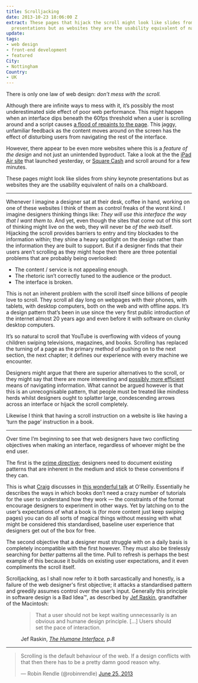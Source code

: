 ```yaml
---
title: Scrolljacking
date: 2013-10-23 18:06:00 Z
extract: These pages that hijack the scroll might look like slides from shiny keynote
  presentations but as websites they are the usability equivalent of nails on a chalkboard.
update: 
tags:
- web design
- front-end development
- featured
City:
- Nottingham
Country:
- UK
---
```


There is only one law of web design: *don’t mess with the scroll.*

Although there are infinite ways to mess with it, it’s possibly the most underestimated side effect of poor web performance. This might happen when an interface dips beneath the 60fps threshold when a user is scrolling around and a script causes [a flood of repaints to the page](http://www.youtube.com/watch?v=HAqjyCH_LOE). This jaggy, unfamiliar feedback as the content moves around on the screen has the effect of disturbing users from navigating the rest of the interface.


However, there appear to be even more websites where this is a *feature of the design* and not just an unintended byproduct. Take a look at the the [iPad Air site](http://www.apple.com/ipad-air/) that launched yesterday, or [Square Cash](https://square.com/cash) and scroll around for a few minutes.

These pages might look like slides from shiny keynote presentations but as websites they are the usability equivalent of nails on a chalkboard.

***

Whenever I imagine a designer sat at their desk, coffee in hand, working on one of these websites I think of them as control freaks of the worst kind. I imagine designers thinking things like: *They will use this interface the way that I want them to*. And yet, even though the sites that come out of this sort of thinking might live on the web, they will never be *of the web* itself. Hijacking the scroll provides barriers to entry and tiny blockades to the information within; they shine a heavy spotlight on the design rather than the information they are built to support.
But if a designer finds that their users aren’t scrolling as they might hope then there are three potential problems that are probably being overlooked:

- The content / service is not appealing enough.
- The rhetoric isn’t correctly tuned to the audience or the product. 
- The interface is broken.

This is not an inherent problem with the scroll itself since billions of people love to scroll. They scroll all day long on webpages with their phones, with tablets, with desktop computers, both on the web and with offline apps. It’s a design pattern that’s been in use since the very first public introduction of the internet almost 20 years ago and even before it with software on clunky desktop computers. 

It’s so natural to scroll that YouTube is overflowing with videos of young children swiping televisions, magazines, and books. Scrolling has replaced the turning of a page as the primary method of pushing on to the next section, the next chapter; it defines our experience with every machine we encounter.

Designers might argue that there are superior alternatives to the scroll, or they might say that there are more interesting and [possibly more efficient](http://en.wikipedia.org/wiki/Zooming_user_interface) means of navigating information. What cannot be argued however is that this is an unrecognisable pattern, that people must be treated like mindless herds whilst designers ought to splatter large, condescending arrows across an interface or hijack the scroll completely.

Likewise I think that having a scroll instruction on a website is like having a ‘turn the page’ instruction in a book.

***

Over time I’m beginning to see that web designers have two conflicting objectives when making an interface, regardless of whoever might be the end user. 

The first is the [prime directive](http://en.wikipedia.org/wiki/Prime_Directive); designers need to document existing patterns that are inherent in the medium and stick to these conventions if they can.

This is what [Craig](http://www.craigmod.com) discusses in [this wonderful talk](http://www.youtube.com/watch?v=7z169AfJvM4) at O'Reilly. Essentially he describes the ways in which books don’t need a crazy number of tutorials for the user to understand how they work — the constraints of the format encourage designers to experiment in other ways. Yet by latching on to the user’s expectations of what a book is (for more content just keep swiping pages) you can do all sorts of magical things without messing with what might be considered this standardised, baseline user experience that designers get out of the box for free.

The second objective that a designer must struggle with on a daily basis is completely incompatible with the first however. They must also be tirelessly searching for *better* patterns all the time. Pull to refresh is perhaps the best example of this because it builds on existing user expectations, and it even compliments the scroll itself.

Scrolljacking, as I shall now refer to it both sarcastically and honestly, is a failure of the web designer's first objective; it attacks a standardised pattern and greedily assumes control over the user’s input. Generally this principle in software design is a Bad Idea™, as described by [Jef Raskin](http://en.wikipedia.org/wiki/Jef_Raskin), grandfather of the Macintosh:

<figure>
<blockquote>
<p>That a user should not be kept waiting unnecessarily is an obvious and humane design principle. [...] Users should set the pace of interaction.</p>
</blockquote>
<figcaption class="cite">
<p>Jef Raskin, <cite><a href="http://www.amazon.com/Humane-Interface-Directions-Designing-Interactive/dp/0201379376">The Humane Interface</a>, p.8</cite>
</figcaption>
</figure>

***

<blockquote class="twitter-tweet" lang="en"><p>Scrolling is the default behaviour of the web. If a design conflicts with that then there has to be a pretty damn good reason why.</p>&mdash; Robin Rendle (@robinrendle) <a href="https://twitter.com/robinrendle/status/349557342519566337">June 25, 2013</a></blockquote>
<script async src="//platform.twitter.com/widgets.js" charset="utf-8"></script>
